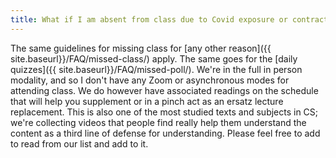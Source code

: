 ```yaml
---
title: What if I am absent from class due to Covid exposure or contract tracing!
---
```


The same guidelines for missing class for [any other reason]({{
site.baseurl}}/FAQ/missed-class/) apply. The same goes for the [daily
quizzes]({{ site.baseurl}}/FAQ/missed-poll/). We're in the full in
person modality, and so I don't have any Zoom or asynchronous modes
for attending class. We do however have associated readings on the
schedule that will help you supplement or in a pinch act as an ersatz
lecture replacement. This is also one of the most studied texts and
subjects in CS; we're collecting videos that people find really help
them understand the content as a third line of defense for
understanding. Please feel free to add to read from our list and add
to it.




